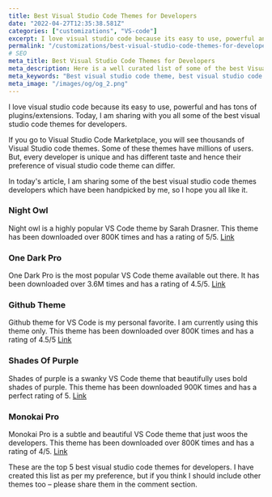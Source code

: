 ```yaml
---
title: Best Visual Studio Code Themes for Developers
date: "2022-04-27T12:35:38.581Z"
categories: ["customizations", "VS-code"]
excerpt: I love visual studio code because its easy to use, powerful and has tons of plugins/extensions. Today, I am sharing with you all some of the best visual studio code themes for developers. These visual studio code themes have been handpicked by me, so I hope you all like it.
permalink: "/customizations/best-visual-studio-code-themes-for-developers/223/"
# SEO
meta_title: Best Visual Studio Code Themes for Developers
meta_description: Here is a well curated list of some of the best Visual Studio code themes for developers. Each developer is unique and so can be their visual studio code theme preference.
meta_keywords: "Best visual studio code theme, best visual studio code theme for developers, best visual studio code theme for coding, best visual studio code theme for coder, how to choose best visual studio code theme for development, how to choose best visual studio code theme for developer"
meta_image: "/images/og/og_2.png"
---
```


I love visual studio code because its easy to use, powerful and has tons of plugins/extensions. Today, I am sharing with you all some of the best visual studio code themes for developers.

If you go to Visual Studio Code Marketplace, you will see thousands of Visual Studio code themes. Some of these themes have millions of users. But, every developer is unique and has different taste and hence their preference of visual studio code theme can differ.

In today's article, I am sharing some of the best visual studio code themes developers which have been handpicked by me, so I hope you all like it.

### Night Owl

Night owl is a highly popular VS Code theme by Sarah Drasner. This theme has been downloaded over 800K times and has a rating of 5/5. [Link](https://marketplace.visualstudio.com/items?itemName=sdras.night-owl)

### One Dark Pro

One Dark Pro is the most popular VS Code theme available out there. It has been downloaded over 3.6M times and has a rating of 4.5/5. [Link](https://marketplace.visualstudio.com/items?itemName=zhuangtongfa.Material-theme)

### Github Theme

Github theme for VS Code is my personal favorite. I am currently using this theme only. This theme has been downloaded over 800K times and has a rating of 4.5/5 [Link](https://marketplace.visualstudio.com/items?itemName=GitHub.github-vscode-theme)

### Shades Of Purple

Shades of purple is a swanky VS Code theme that beautifully uses bold shades of purple. This theme has been downloaded 900K times and has a perfect rating of 5. [Link](https://marketplace.visualstudio.com/items?itemName=ahmadawais.shades-of-purple)

### Monokai Pro

Monokai Pro is a subtle and beautiful VS Code theme that just woos the developers. This theme has been downloaded over 800K times and has a rating of 4/5. [Link](https://marketplace.visualstudio.com/items?itemName=monokai.theme-monokai-pro-vscode)

These are the top 5 best visual studio code themes for developers. I have created this list as per my preference, but if you think I should include other themes too – please share them in the comment section.
